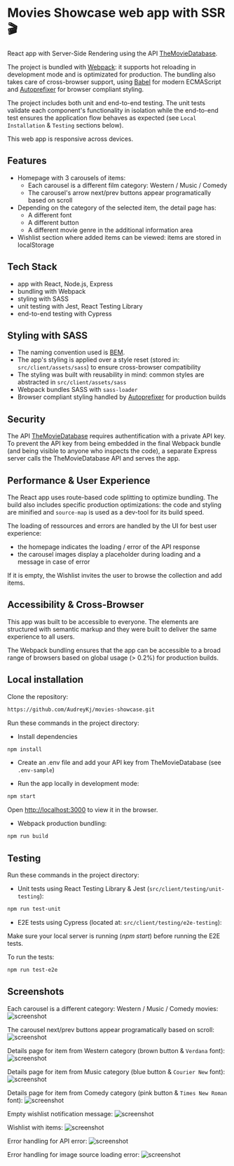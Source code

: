 # Movies Showcase web app with SSR 🎬

React app with Server-Side Rendering using the API [TheMovieDatabase](https://developers.themoviedb.org/3/getting-started/introduction).

The project is bundled with [Webpack](https://webpack.js.org/): it supports hot reloading in development mode and is optimizated for production. The bundling also takes care of cross-browser support, using [Babel](https://babeljs.io/) for modern ECMAScript and [Autoprefixer](https://github.com/postcss/autoprefixer) for browser compliant styling.

The project includes both unit and end-to-end testing. The unit tests validate each component's functionality in isolation while the end-to-end test ensures the application flow behaves as expected (see `Local Installation` & `Testing` sections below). 

This web app is responsive across devices.

## Features
- Homepage with 3 carousels of items:
    - Each carousel is a different film category: Western / Music / Comedy 
    - The carousel's arrow next/prev buttons appear programatically based on scroll 
- Depending on the category of the selected item, the detail page has:
    - A different font
    - A different button
    - A different movie genre in the additional information area
- Wishlist section where added items can be viewed: items are stored in localStorage 

## Tech Stack
- app with React, Node.js, Express
- bundling with Webpack
- styling with SASS
- unit testing with Jest, React Testing Library
- end-to-end testing with Cypress

## Styling with SASS
- The naming convention used is [BEM](https://en.bem.info/methodology/naming-convention/#naming-rules). 
- The app's styling is applied over a style reset (stored in: `src/client/assets/sass`) to ensure cross-browser compatibility
- The styling was built with reusability in mind: common styles are abstracted in `src/client/assets/sass`
- Webpack bundles SASS with `sass-loader`
- Browser compliant styling handled by [Autoprefixer](https://github.com/postcss/autoprefixer) for production builds

## Security 
The API [TheMovieDatabase](https://developers.themoviedb.org/3/getting-started/authentication) requires authentification with a private API key. To prevent the API key from being embedded in the final Webpack bundle (and being visible to anyone who inspects the code), a separate Express server calls the TheMovieDatabase API and serves the app.

## Performance & User Experience
The React app uses route-based code splitting to optimize bundling. The build also includes specific production optimizations: the code and styling are minified and `source-map` is used as a dev-tool for its build speed.

The loading of ressources and errors are handled by the UI for best user experience:
- the homepage indicates the loading / error of the API response 
- the carousel images display a placeholder during loading and a message in case of error

If it is empty, the Wishlist invites the user to browse the collection and add items.

## Accessibility & Cross-Browser
This app was built to be accessible to everyone. The elements are structured with semantic markup and they were built to deliver the same experience to all users. 

The Webpack bundling ensures that the app can be accessible to a broad range of browsers based on global usage (> 0.2%) for production builds.

## Local installation 

Clone the repository: 
```bash
https://github.com/AudreyKj/movies-showcase.git
```

Run these commands in the project directory:

- Install dependencies 
```bash
npm install
```

- Create an .env file and add your API key from TheMovieDatabase (see `.env-sample`)

- Run the app locally in development mode:

```bash
npm start
```

Open [http://localhost:3000](http://localhost:3000) to view it in the browser.

- Webpack production bundling:

```bash
npm run build
```

## Testing 

Run these commands in the project directory:

- Unit tests using React Testing Library & Jest (`src/client/testing/unit-testing`): 

```bash
npm run test-unit
```

- E2E tests using Cypress (located at: `src/client/testing/e2e-testing`): 

Make sure your local server is running (*npm start*) before running the E2E tests.

To run the tests:
```bash
npm run test-e2e
```
## Screenshots

Each carousel is a different category: Western / Music / Comedy movies:
![screenshot](screenshots/carousel-1.png)

The carousel next/prev buttons appear programatically based on scroll:
![screenshot](screenshots/carousel-2.png)

Details page for item from Western category (brown button & `Verdana` font):
![screenshot](screenshots/western.png)

Details page for item from Music category (blue button & `Courier New` font):
![screenshot](screenshots/music.png)

Details page for item from Comedy category (pink button & `Times New Roman` font):
![screenshot](screenshots/comedy.png)

Empty wishlist notification message:
![screenshot](screenshots/wishlist-empty.png)

Wishlist with items:
![screenshot](screenshots/wishlist-full.png)

Error handling for API error:
![screenshot](screenshots/error-api.png)

Error handling for image source loading error:
![screenshot](screenshots/error-image.png)